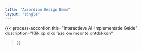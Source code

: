 ```yaml
---
title: "Accordion Design Demo"
layout: "single"
---
```


{{< process-accordion 
    title="Interactieve AI-Implementatie Guide"
    description="Klik op elke fase om meer te ontdekken"
>}}
